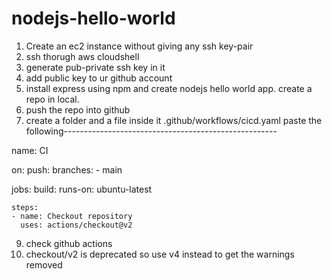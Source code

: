 # nodejs-hello-world
 
1. Create an ec2 instance without giving any ssh key-pair
2. ssh thorugh aws cloudshell
3. generate pub-private ssh key in it
4. add public key to ur github account
6. install express using npm and create nodejs hello world app. create a repo in local.
7. push the repo into github
8. create a folder and a file inside it .github/workflows/cicd.yaml
paste the following-----------------------------------------------------

name: CI

on:
  push:
    branches:
      - main

jobs:
  build:
    runs-on: ubuntu-latest

    steps:
    - name: Checkout repository
      uses: actions/checkout@v2

9. check github actions 
10. checkout/v2 is deprecated so use v4 instead to get the warnings removed